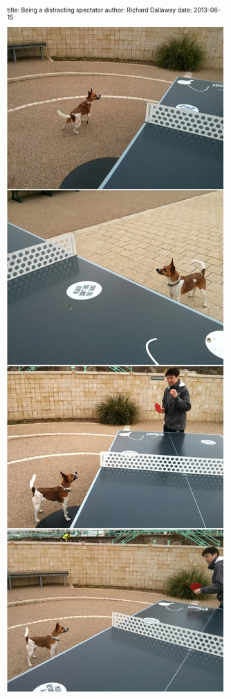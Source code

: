 
title: Being a distracting spectator
author: Richard Dallaway
date: 2013-06-15

<div><a href="/media/IMG_20130614_065740.jpg"><img src="/media/IMG_20130614_065740.jpg.500.jpg" width="500" height="375"/></a></div><div><a href="/media/IMG_20130615_071108.JPG"><img src="/media/IMG_20130615_071108.JPG.500.JPG" width="500" height="404"/></a></div><div><a href="/media/IMG_20130615_071222.JPG"><img src="/media/IMG_20130615_071222.JPG.500.JPG" width="500" height="375"/></a></div><div><a href="/media/IMG_20130614_065745.jpg"><img src="/media/IMG_20130614_065745.jpg.500.jpg" width="500" height="375"/></a></div>


     
    